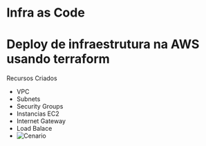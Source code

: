 # Infra as Code
# Deploy de infraestrutura na AWS usando terraform
Recursos Criados
  - VPC
  - Subnets
  - Security Groups
  - Instancias EC2
  - Internet Gateway
  - Load Balace
  - ![Cenario](https://github.com/andersonfariiass/aws-terraform/issues/1#issue-419749041)

